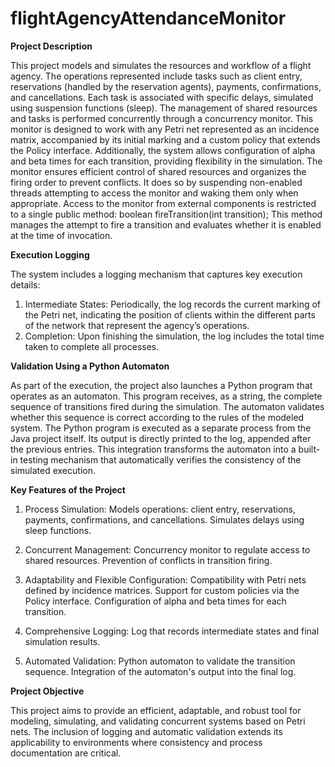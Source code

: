 # flightAgencyAttendanceMonitor


**Project Description**

This project models and simulates the resources and workflow of a flight agency. The operations represented include tasks such as client entry, reservations (handled by the reservation agents), payments, confirmations, and cancellations. Each task is associated with specific delays, simulated using suspension functions (sleep).
The management of shared resources and tasks is performed concurrently through a concurrency monitor. This monitor is designed to work with any Petri net represented as an incidence matrix, accompanied by its initial marking and a custom policy that extends the Policy interface. Additionally, the system allows configuration of alpha and beta times for each transition, providing flexibility in the simulation.
The monitor ensures efficient control of shared resources and organizes the firing order to prevent conflicts. It does so by suspending non-enabled threads attempting to access the monitor and waking them only when appropriate. Access to the monitor from external components is restricted to a single public method:
boolean fireTransition(int transition);
This method manages the attempt to fire a transition and evaluates whether it is enabled at the time of invocation.


**Execution Logging**

The system includes a logging mechanism that captures key execution details:
1. Intermediate States: Periodically, the log records the current marking of the Petri net, indicating the position of clients within the different parts of the network that represent the agency’s operations.
2. Completion: Upon finishing the simulation, the log includes the total time taken to complete all processes.


**Validation Using a Python Automaton**

As part of the execution, the project also launches a Python program that operates as an automaton. This program receives, as a string, the complete sequence of transitions fired during the simulation. The automaton validates whether this sequence is correct according to the rules of the modeled system.
The Python program is executed as a separate process from the Java project itself. Its output is directly printed to the log, appended after the previous entries. This integration transforms the automaton into a built-in testing mechanism that automatically verifies the consistency of the simulated execution.


**Key Features of the Project**

1. Process Simulation:
   Models operations: client entry, reservations, payments, confirmations, and cancellations.
   Simulates delays using sleep functions.

2. Concurrent Management:
   Concurrency monitor to regulate access to shared resources.
   Prevention of conflicts in transition firing.

3. Adaptability and Flexible Configuration:
   Compatibility with Petri nets defined by incidence matrices.
   Support for custom policies via the Policy interface.
   Configuration of alpha and beta times for each transition.

4. Comprehensive Logging:
   Log that records intermediate states and final simulation results.

5. Automated Validation:
   Python automaton to validate the transition sequence.
   Integration of the automaton's output into the final log.


**Project Objective**

This project aims to provide an efficient, adaptable, and robust tool for modeling, simulating, and validating concurrent systems based on Petri nets. The inclusion of logging and automatic validation extends its applicability to environments where consistency and process documentation are critical.
